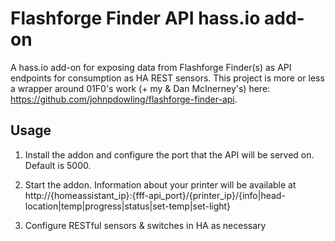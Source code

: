 # Flashforge Finder API hass.io add-on
A hass.io add-on for exposing data from Flashforge Finder(s) as API endpoints for consumption as HA REST sensors. This project is more or less a wrapper around 01F0's work (+ my & Dan McInerney's) here: https://github.com/johnpdowling/flashforge-finder-api.

## Usage
1) Install the addon and configure the port that the API will be served on. Default is 5000.

2) Start the addon. Information about your printer will be available at http://{homeassistant_ip}:{fff-api_port}/{printer_ip}/{info|head-location|temp|progress|status|set-temp|set-light}

3) Configure RESTful sensors & switches in HA as necessary

